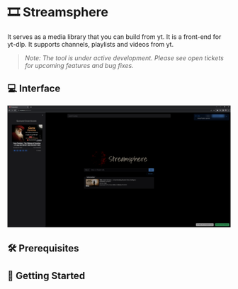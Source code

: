 # :film_strip: Streamsphere

It serves as a media library that you can build from yt. It is a front-end for yt-dlp. It supports channels, playlists and videos from yt.
> *Note: The tool is under active development. Please see open tickets for upcoming features and bug fixes.* 

## :computer: Interface

![alt text](./screenshots/downloading.png "Alakh Niranjan")

## :hammer_and_wrench: Prerequisites

## :rocket: Getting Started
